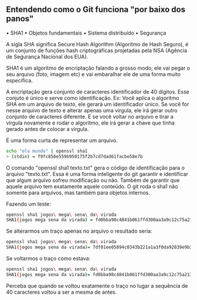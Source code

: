 ## Entendendo como o Git funciona "por baixo dos panos"

• SHA1
• Objetos fundamentais
• Sistema distribuído
• Segurança

A sigla SHA significa Secure Hash Algorithm (Algoritmo de Hash Seguro), é um conjunto de funções hash criptográficas projetadas pela NSA (Agência de Segurança Nacional dos EUA).

SHA1 é um algoritmo de encriptação falando a grosso modo, ele vai pegar o seu arquivo (foto, imagem etc) e vai embaralhar ele de uma forma muito específica.

A encriptação gera conjunto de caracteres identificador de 40 dígitos. Esse conjuto é único e serve como identificação. Ex: Você aplica o algoritmo SHA em um arquivo de texto, ele gerará um identificador único. Se você for nesse arquivo de texto e alterar apenas uma vírgula, ele irá gerar outro conjunto de caracteres diferente. E se você voltar no arquivo e tirar a vírgula novamente e rodar o algoritmo, ele irá gerar a chave que tinha gerado antes de colocar a vírgula.

É uma forma curta de representar um arquivo.

```sh
echo "ola mundo" | openssl sha1
> (stdin) = f9fc856e559b950175f2b7cd7dad61facbe58e7b
```

O comando "openssl sha1 texto.txt" gera o código de identificação para o arquivo "texto.txt". Essa é uma forma inteligente do git garantir e identificar que algum arquivo sofreu modificação ou não. Também de garantir que aquele arquivo tem exatamente aquele conteúdo. O git roda o sha1 não somente para arquivos, mas também para objetos internos.

Fazendo um teste:

```sh
openssl sha1 jogos\ mega\ sena\ da\ virada 
SHA1(jogos mega sena da virada) = fd0bba98c4841b061ffd300aa3a9c12c75a213e6
```

Se alterarmos um traço apenas no arquivo o resultado seria:

```sh
openssl sha1 jogos\ mega\ sena\ da\ virada 
SHA1(jogos mega sena da virada)= 7df01ee05894c0343b221a1a3f0da92039e9b30e
```

Se voltarmos o traço como estava:

```sh
openssl sha1 jogos\ mega\ sena\ da\ virada 
SHA1(jogos mega sena da virada)= fd0bba98c4841b061ffd300aa3a9c12c75a213e6
```

Perceba que quando se voltou exatamente o traço no lugar a sequência de 40 caracteres voltou a ser a mesma de antes.